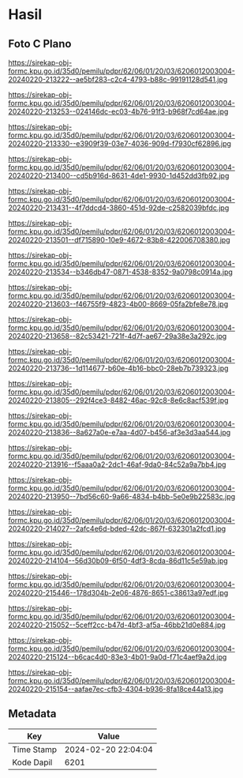 # Hasil

## Foto C Plano

https://sirekap-obj-formc.kpu.go.id/35d0/pemilu/pdpr/62/06/01/20/03/6206012003004-20240220-213222--ae5bf283-c2c4-4793-b88c-99191128d541.jpg

https://sirekap-obj-formc.kpu.go.id/35d0/pemilu/pdpr/62/06/01/20/03/6206012003004-20240220-213253--024146dc-ec03-4b76-91f3-b968f7cd64ae.jpg

https://sirekap-obj-formc.kpu.go.id/35d0/pemilu/pdpr/62/06/01/20/03/6206012003004-20240220-213330--e3909f39-03e7-4036-909d-f7930cf62896.jpg

https://sirekap-obj-formc.kpu.go.id/35d0/pemilu/pdpr/62/06/01/20/03/6206012003004-20240220-213400--cd5b916d-8631-4de1-9930-1d452dd3fb92.jpg

https://sirekap-obj-formc.kpu.go.id/35d0/pemilu/pdpr/62/06/01/20/03/6206012003004-20240220-213431--4f7ddcd4-3860-451d-92de-c2582039bfdc.jpg

https://sirekap-obj-formc.kpu.go.id/35d0/pemilu/pdpr/62/06/01/20/03/6206012003004-20240220-213501--df715890-10e9-4672-83b8-422006708380.jpg

https://sirekap-obj-formc.kpu.go.id/35d0/pemilu/pdpr/62/06/01/20/03/6206012003004-20240220-213534--b346db47-0871-4538-8352-9a0798c0914a.jpg

https://sirekap-obj-formc.kpu.go.id/35d0/pemilu/pdpr/62/06/01/20/03/6206012003004-20240220-213603--f46755f9-4823-4b00-8669-05fa2bfe8e78.jpg

https://sirekap-obj-formc.kpu.go.id/35d0/pemilu/pdpr/62/06/01/20/03/6206012003004-20240220-213658--82c53421-721f-4d7f-ae67-29a38e3a292c.jpg

https://sirekap-obj-formc.kpu.go.id/35d0/pemilu/pdpr/62/06/01/20/03/6206012003004-20240220-213736--1d114677-b60e-4b16-bbc0-28eb7b739323.jpg

https://sirekap-obj-formc.kpu.go.id/35d0/pemilu/pdpr/62/06/01/20/03/6206012003004-20240220-213805--292f4ce3-8482-46ac-92c8-8e6c8acf539f.jpg

https://sirekap-obj-formc.kpu.go.id/35d0/pemilu/pdpr/62/06/01/20/03/6206012003004-20240220-213836--8a627a0e-e7aa-4d07-b456-af3e3d3aa544.jpg

https://sirekap-obj-formc.kpu.go.id/35d0/pemilu/pdpr/62/06/01/20/03/6206012003004-20240220-213916--f5aaa0a2-2dc1-46af-9da0-84c52a9a7bb4.jpg

https://sirekap-obj-formc.kpu.go.id/35d0/pemilu/pdpr/62/06/01/20/03/6206012003004-20240220-213950--7bd56c60-9a66-4834-b4bb-5e0e9b22583c.jpg

https://sirekap-obj-formc.kpu.go.id/35d0/pemilu/pdpr/62/06/01/20/03/6206012003004-20240220-214027--2afc4e6d-bded-42dc-867f-632301a2fcd1.jpg

https://sirekap-obj-formc.kpu.go.id/35d0/pemilu/pdpr/62/06/01/20/03/6206012003004-20240220-214104--56d30b09-6f50-4df3-8cda-86d11c5e59ab.jpg

https://sirekap-obj-formc.kpu.go.id/35d0/pemilu/pdpr/62/06/01/20/03/6206012003004-20240220-215446--178d304b-2e06-4876-8651-c38613a97edf.jpg

https://sirekap-obj-formc.kpu.go.id/35d0/pemilu/pdpr/62/06/01/20/03/6206012003004-20240220-215052--5ceff2cc-b47d-4bf3-af5a-46bb21d0e884.jpg

https://sirekap-obj-formc.kpu.go.id/35d0/pemilu/pdpr/62/06/01/20/03/6206012003004-20240220-215124--b6cac4d0-83e3-4b01-9a0d-f71c4aef9a2d.jpg

https://sirekap-obj-formc.kpu.go.id/35d0/pemilu/pdpr/62/06/01/20/03/6206012003004-20240220-215154--aafae7ec-cfb3-4304-b936-8fa18ce44a13.jpg


## Metadata

| Key        | Value               |
| ---------- | ------------------- |
| Time Stamp | 2024-02-20 22:04:04 |
| Kode Dapil | 6201                |



